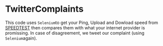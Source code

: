 # TwitterComplaints

This code uses ```Selenium```to get your Ping, Upload and Dowload speed from [SPEEDTEST](https://www.speedtest.net/) then compares them with what your internet provider is promissing. In case of disagreement, we tweet our complaint (using ```Selenium```again).

